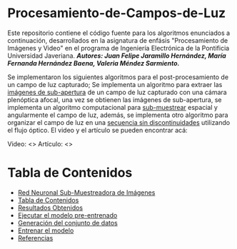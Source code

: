 # Procesamiento-de-Campos-de-Luz

Este repositorio contiene el código fuente para los algoritmos enunciados a continuación, desarrollados en la asignatura de enfásis "Procesamiento de Imágenes y Video" en el programa de Ingeniería Electrónica de la Pontificia Universidad Javeriana. ***Autores: Juan Felipe Jaramillo Hernández, María Fernanda Hernández Baena, Valeria Méndez Sarmiento.***

Se implementaron los siguientes algoritmos para el post-procesamiento de un campo de luz capturado; Se implementa un algoritmo para extraer las [imágenes de sub-apertura](Extraccion_imgs_sub_apertura/obtencion_imgs_subapertura_final.py) de un campo de luz capturado con una cámara plenóptica afocal, una vez se obtienen las imágenes de sub-apertura, se implementa un algoritmo computacional para [sub-muestrear](Sub_muestreo/decimacion_espacial.py) espacial y angularmente el campo de luz, además, se implementa otro algoritmo para organizar el campo de luz en una [secuencia sin discontinuidades](Secuencia_sin_discontinuidades/ssd_puntos_ping_pong_Multiprocessing.py) utilizando el flujo óptico. El video y el artículo se pueden encontrar acá:

Video: <>
Artículo: <>

Tabla de Contenidos
=================

<!--ts-->
   * [Red Neuronal Sub-Muestreadora de Imágenes](#Red-Neuronal-Sub-Muestreadora-de-Imágenes)
   * [Tabla de Contenidos](#tabla-de-contenidos)
   * [Resultados Obtenidos](#Resultados-Obtenidos)
   * [Ejecutar el modelo pre-entrenado](#Ejecutar-el-modelo-pre-entrenado)
   * [Generación del conjunto de datos](#Generación-del-conjunto-de-datos)
   * [Entrenar el modelo](#Entrenar-el-modelo)
   * [Referencias](#Referencias)
<!--te-->